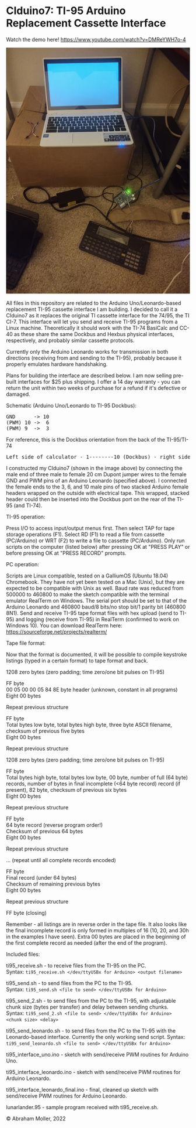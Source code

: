 # CIduino7: TI-95 Arduino Replacement Cassette Interface

Watch the demo here! https://www.youtube.com/watch?v=DMReYWH7o-4

![image](/ciduino7.jpg)

All files in this repository are related to the Arduino Uno/Leonardo-based replacement TI-95 cassette interface I am building. I decided to call it a CIduino7 as it replaces the original TI cassette interface for the 74/95, the TI CI-7. This interface will let you send and receive TI-95 programs from a Linux machine. Theoretically it should work with the TI-74 BasiCalc and CC-40 as these share the same Dockbus and Hexbus physical interfaces, respectively, and probably similar cassette protocols.

Currently only the Arduino Leonardo works for transmission in both directions (receiving from and sending to the TI-95), probably because it properly emulates hardware handshaking.

Plans for building the interface are described below. I am now selling pre-built interfaces for $25 plus shipping. I offer a 14 day warranty - you can return the unit within two weeks of purchase for a refund if it's defective or damaged.

Schematic (Arduino Uno/Leonardo to TI-95 Dockbus):  
<pre>
GND      -> 10  
(PWM) 10 ->  6  
(PWM) 9  ->  3  
</pre>

For reference, this is the Dockbus orientation from the back of the TI-95/TI-74

<pre>
Left side of calculator - 1--------10 (Dockbus) - right side of calculator
</pre>

I constructed my CIduino7  (shown in the image above) by connecting the male end of three male to female 20 cm Dupont jumper wires to the female GND and PWM pins of an Arduino Leonardo (specified above). I connected the female ends to the 3, 6, and 10 male pins of two stacked Arduino female headers wrapped on the outside with electrical tape. This wrapped, stacked header could then be inserted into the Dockbus port on the rear of the TI-95 (and TI-74).

TI-95 operation:

Press I/O to access input/output menus first. Then select TAP for tape storage operations (F1). Select RD (F1) to read a file from cassette (PC/Arduino) or WRT (F2) to write a file to cassette (PC/Arduino). Only run scripts on the computer (listed below) after pressing OK at "PRESS PLAY" or before pressing OK at "PRESS RECORD" prompts.

PC operation:

Scripts are Linux compatible, tested on a GalliumOS (Ubuntu 18.04) Chromebook. They have not yet been tested on a Mac (Unix), but they are expected to be compatible with Unix as well. Baud rate was reduced from 500000 to 460800 to make the sketch compatible with the terminal emulator RealTerm on Windows. The serial port should be set to that of the Arduino Leonardo and 460800 baud/8 bits/no stop bit/1 parity bit (460800 8N1). Send and receive TI-95 tape format files with hex upload (send to TI-95) and logging (receive from TI-95) in RealTerm (confirmed to work on Windows 10). You can download RealTerm here: https://sourceforge.net/projects/realterm/

Tape file format:

Now that the format is documented, it will be possible to compile keystroke listings (typed in a certain format) to tape format and back.

1208 zero bytes (zero padding; time zero/one bit pulses on TI-95)  

FF byte  
00 05 00 00 05 84 8E byte header (unknown, constant in all programs)  
Eight 00 bytes  

Repeat previous structure

FF byte  
Total bytes low byte, total bytes high byte, three byte ASCII filename, checksum of previous five bytes  
Eight 00 bytes  

Repeat previous structure

1208 zero bytes (zero padding; time zero/one bit pulses on TI-95)

FF byte  
Total bytes high byte, total bytes low byte, 00 byte, number of full (64 byte) records, number of bytes in final incomplete (<64 byte record) record (if present), 82 byte, checksum of previous six bytes  
Eight 00 bytes  

Repeat previous structure

FF byte  
64 byte record (reverse program order!)  
Checksum of previous 64 bytes  
Eight 00 bytes  

Repeat previous structure

... (repeat until all complete records encoded)

FF byte  
Final record (under 64 bytes)  
Checksum of remaining previous bytes  
Eight 00 bytes  

Repeat previous structure

FF byte (closing)

Remember - all listings are in reverse order in the tape file. It also looks like the final incomplete record is only formed in multiples of 16 (10, 20, and 30h in the examples I have seen). Extra 00 bytes are placed in the beginning of the first complete record as needed (after the end of the program).

Included files:

ti95_receive.sh - to receive files from the TI-95 on the PC.  
Syntax: `ti95_receive.sh </dev/ttyUSBx for Arduino> <output filename>` 

ti95_send.sh - to send files from the PC to the TI-95.  
Syntax: `ti95_send.sh <file to send> </dev/ttyUSBx for Arduino>` 

ti95_send_2.sh - to send files from the PC to the TI-95, with adjustable chunk size (bytes per transfer) and delay between sending chunks.  
Syntax: `ti95_send_2.sh <file to send> </dev/ttyUSBx for Arduino> <chunk size> <delay>`   

ti95_send_leonardo.sh - to send files from the PC to the TI-95 with the Leonardo-based interface. Currently the only working send script.
Syntax: `ti95_send_leonardo.sh <file to send> </dev/ttyUSBx for Arduino>`
  
ti95_interface_uno.ino - sketch with send/receive PWM routines for Arduino Uno. 

ti95_interface_leonardo.ino - sketch with send/receive PWM routines for Arduino Leonardo.

ti95_interface_leonardo_final.ino - final, cleaned up sketch with send/receive PWM routines for Arduino Leonardo.
  
lunarlander.95 - sample program received with ti95_receive.sh.  

&copy; Abraham Moller, 2022
